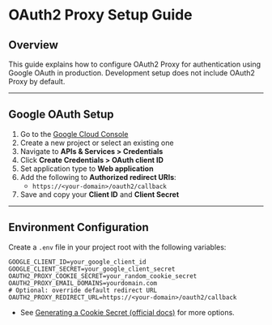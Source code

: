 # OAuth2 Proxy Setup Guide

## Overview
This guide explains how to configure OAuth2 Proxy for authentication using Google OAuth in production. Development setup does not include OAuth2 Proxy by default.

---

## Google OAuth Setup
1. Go to the [Google Cloud Console](https://console.cloud.google.com/)
2. Create a new project or select an existing one
3. Navigate to **APIs & Services > Credentials**
4. Click **Create Credentials > OAuth client ID**
5. Set application type to **Web application**
6. Add the following to **Authorized redirect URIs**:
   - `https://<your-domain>/oauth2/callback`
7. Save and copy your **Client ID** and **Client Secret**

---

## Environment Configuration
Create a `.env` file in your project root with the following variables:
```env
GOOGLE_CLIENT_ID=your_google_client_id
GOOGLE_CLIENT_SECRET=your_google_client_secret
OAUTH2_PROXY_COOKIE_SECRET=your_random_cookie_secret
OAUTH2_PROXY_EMAIL_DOMAINS=yourdomain.com
# Optional: override default redirect URL
OAUTH2_PROXY_REDIRECT_URL=https://<your-domain>/oauth2/callback
```

- See [Generating a Cookie Secret (official docs)](https://oauth2-proxy.github.io/oauth2-proxy/configuration/overview?_highlight=cookie&_highlight=secret#generating-a-cookie-secret) for more options.